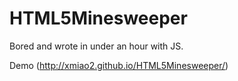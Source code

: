 # HTML5Minesweeper

Bored and wrote in under an hour with JS.

Demo (http://xmiao2.github.io/HTML5Minesweeper/)
